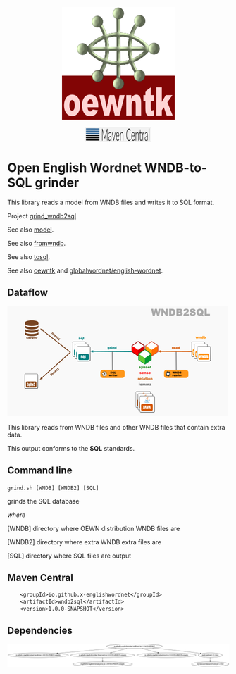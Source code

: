 <p align="center">
<img width="256" height="256" src="images/oewntk.png" alt="OEWNTK">
</p>
<p align="center">
<img width="150"src="images/mavencentral.png" alt="MavenCentral">
</p>

# Open English Wordnet WNDB-to-SQL grinder

This library reads a model from WNDB files and writes it to SQL format.

Project [grind_wndb2sql](https://github.com/oewntk/grind_wndb2sql)

See also [model](https://github.com/oewntk/model/blob/master/README.md).

See also [fromwndb](https://github.com/oewntk/fromwndb/blob/master/README.md).

See also [tosql](https://github.com/oewntk/tosql/blob/master/README.md).

See also [oewntk](https://github.com/oewntk) and [globalwordnet/english-wordnet](https://github.com/globalwordnet/english-wordnet).

## Dataflow

![Dataflow](images/dataflow_wndb2sql.png  "Dataflow")

This library reads from WNDB files and other WNDB files that contain extra data.

This output conforms to the **SQL** standards.

## Command line

`grind.sh [WNDB] [WNDB2] [SQL]`

grinds the SQL database

*where*

[WNDB] directory where OEWN distribution WNDB files are

[WNDB2] directory where extra WNDB extra files are

[SQL] directory where SQL files are output

## Maven Central

		<groupId>io.github.x-englishwordnet</groupId>
		<artifactId>wndb2sql</artifactId>
		<version>1.0.0-SNAPSHOT</version>

## Dependencies

![Dependencies](images/grind-wndb2sql.png  "Dataflow")
